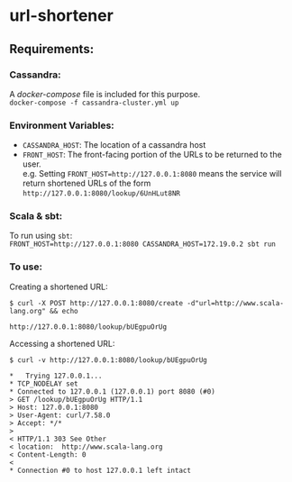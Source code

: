 # url-shortener

## Requirements:
### Cassandra:
A *docker-compose* file is included for this purpose.\
```docker-compose -f cassandra-cluster.yml up```

### Environment Variables:
* `CASSANDRA_HOST`: The location of a cassandra host
* `FRONT_HOST`: The front-facing portion of the URLs to be returned to the user.\
e.g. Setting `FRONT_HOST=http://127.0.0.1:8080` means the service will return shortened URLs of the form `http://127.0.0.1:8080/lookup/6UnHLut8NR`

### Scala & sbt:

To run using `sbt`:\
```FRONT_HOST=http://127.0.0.1:8080 CASSANDRA_HOST=172.19.0.2 sbt run```

### To use:
Creating a shortened URL:
```
$ curl -X POST http://127.0.0.1:8080/create -d"url=http://www.scala-lang.org" && echo

http://127.0.0.1:8080/lookup/bUEgpuOrUg
```

Accessing a shortened URL:
```
$ curl -v http://127.0.0.1:8080/lookup/bUEgpuOrUg

*   Trying 127.0.0.1...
* TCP_NODELAY set
* Connected to 127.0.0.1 (127.0.0.1) port 8080 (#0)
> GET /lookup/bUEgpuOrUg HTTP/1.1
> Host: 127.0.0.1:8080
> User-Agent: curl/7.58.0
> Accept: */*
> 
< HTTP/1.1 303 See Other
< location:  http://www.scala-lang.org
< Content-Length: 0
< 
* Connection #0 to host 127.0.0.1 left intact
```
